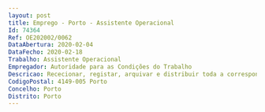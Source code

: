 ```yaml
--- 
layout: post
title: Emprego - Porto - Assistente Operacional
Id: 74364
Ref: OE202002/0062
DataAbertura: 2020-02-04
DataFecho: 2020-02-18
Trabalho: Assistente Operacional
Empregador: Autoridade para as Condições do Trabalho
Descricao: Rececionar, registar, arquivar e distribuir toda a correspondência  rececionar e conferir os documentos de despesa, mapas mensais de saída de viaturas, mapas de consumo de combustível, mapas de consumo de serviços de Via Verde  zelar pela manutenção das viaturas, assegurando a sua condução quando necessário  efetuar, no interior e exterior, tarefas de apoio de modo a permitir o normal funcionamento dos serviços  zelar e assegurar a limpeza e conservação das instalações, se necessário  realizar o atendimento presencial ou telefónico  Assegurar a marcação, na plataforma SIGÃ, do atendimento informativo presencial  efetuar o registo de livretes individuais de controlo para pessoal afeto à exploração de veículos.
CodigoPostal: 4149-005 Porto
Concelho: Porto
Distrito: Porto
--- 
```


